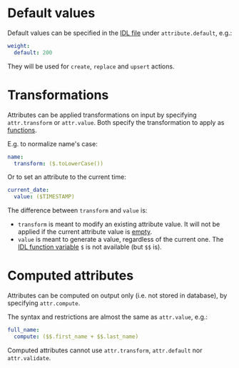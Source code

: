 # Default values

Default values can be specified in the [IDL file](idl.md)
under `attribute.default`, e.g.:

```yml
weight:
  default: 200
```

They will be used for `create`, `replace` and `upsert` actions.

# Transformations

Attributes can be applied transformations on input by specifying
`attr.transform` or `attr.value`.
Both specify the transformation to apply as [functions](functions.md).

E.g. to normalize name's case:

```yml
name:
  transform: ($.toLowerCase())
```

Or to set an attribute to the current time:

```yml
current_date:
  value: ($TIMESTAMP)
```

The difference between `transform` and `value` is:
  - `transform` is meant to modify an existing attribute value.
    It will not be applied if the current attribute value is
    [empty](models.md#empty-values).
  - `value` is meant to generate a value, regardless of the current one.
    The [IDL function variable](functions.md#idl-function-variables)
    `$` is not available (but `$$` is).

# Computed attributes

Attributes can be computed on output only (i.e. not stored in database),
by specifying `attr.compute`.

The syntax and restrictions are almost the same as `attr.value`, e.g.:

```yml
full_name:
  compute: ($$.first_name + $$.last_name)
```

Computed attributes cannot use `attr.transform`, `attr.default`
nor `attr.validate`.
